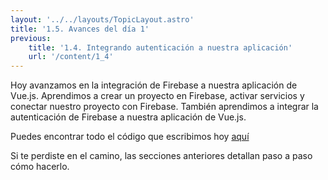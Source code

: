 ```yaml
---
layout: '../../layouts/TopicLayout.astro'
title: '1.5. Avances del día 1' 
previous:
    title: '1.4. Integrando autenticación a nuestra aplicación'
    url: '/content/1_4'
---
```


Hoy avanzamos en la integración de Firebase a nuestra aplicación de Vue.js. Aprendimos a crear un proyecto en Firebase, activar servicios y conectar nuestro proyecto con Firebase. También aprendimos a integrar la autenticación de Firebase a nuestra aplicación de Vue.js.

Puedes encontrar todo el código que escribimos hoy <a href="https://github.com/theramagnoli/firabase_course__devzone_2024/tree/dia-1" target="_blank">aquí</a>

Si te perdiste en el camino, las secciones anteriores detallan paso a paso cómo hacerlo.